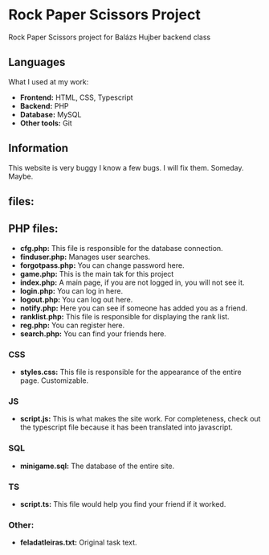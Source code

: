 # Rock Paper Scissors Project
Rock Paper Scissors project for Balázs Hujber backend class

## Languages

What I used at my work:

- **Frontend:** HTML, CSS, Typescript
- **Backend:** PHP
- **Database:** MySQL
- **Other tools:** Git

## Information

This website is very buggy I know a few bugs. I will fix them. Someday. Maybe.

## files:

## PHP files:

- **cfg.php:** This file is responsible for the database connection.
- **finduser.php:** Manages user searches.
- **forgotpass.php:** You can change password here.
- **game.php:** This is the main tak for this project
- **index.php:** A main page, if you are not logged in, you will not see it.
- **login.php:** You can log in here.
- **logout.php:** You can log out here.
- **notify.php:** Here you can see if someone has added you as a friend.
- **ranklist.php:** This file is responsible for displaying the rank list.
- **reg.php:** You can register here.
- **search.php:** You can find your friends here.

### CSS

- **styles.css:** This file is responsible for the appearance of the entire page. Customizable.

### JS

- **script.js:** This is what makes the site work. For completeness, check out the typescript file because it has been translated into javascript.

### SQL

- **minigame.sql:** The database of the entire site.

### TS

- **script.ts:** This file would help you find your friend if it worked.

### Other:

- **feladatleiras.txt:** Original task text.
